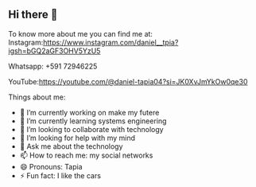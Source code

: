 ## Hi there 👋
To know more about me you can find me at:
Instagram:https://www.instagram.com/daniel__tpia?igsh=bGQ2aGF3OHV5YzU5

Whatsapp: +591 72946225

YouTube:https://youtube.com/@daniel-tapia04?si=JK0XvJmYkOw0qe30

Things about me:

- 🔭 I’m currently working on make my futere
- 🌱 I’m currently learning systems engineering
- 👯 I’m looking to collaborate with technology 
- 🤔 I’m looking for help with my mind
- 💬 Ask me about the technology
- 📫 How to reach me: my social networks 
- 😄 Pronouns: Tapia
- ⚡ Fun fact: I like the cars 

